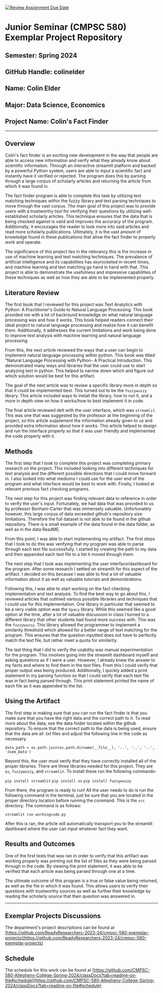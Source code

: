 [![Review Assignment Due Date](https://classroom.github.com/assets/deadline-readme-button-24ddc0f5d75046c5622901739e7c5dd533143b0c8e959d652212380cedb1ea36.svg)](https://classroom.github.com/a/Y4rZMh1t)
# Junior Seminar (CMPSC 580) Exemplar Project Repository

## Semester: Spring 2024

## GitHub Handle: colinelder

## Name: Colin Elder

## Major: Data Science, Economics

## Project Name: Colin's Fact Finder

---

## Overview

Colin's fact finder is an exciting new development in the way that people are able to access new information and verify what they already know about scientific information. Through an interactive streamlit platform and backed by a powerful Python system, users are able to input a scientific fact and instantly have it verified or rejected. The program does this by parsing through a large corpus of scholarly articles and returning the article from which it was found in. 

The fact finder program is able to complete this task by utilizing text matching techniques within the fuzzy library and text parsing techniques to move through the vast corpus. The main goal of this project was to provide users with a trustworthy tool for verifying their questions by utilizing well-established scholarly articles. This technique ensures that the data that is being checked against is valid and improves the accuracy of the program. Additionally, it encourages the reader to look more into said articles and read more scholarly publications. Ultimately, it is the vast amount of knowledge found in these publications that allow the fact finder to properly work and operate.

The significance of this project lies in the relevancy this is the increase in use of machine learning and text matching techniques. The prevalance of artificial intelligence and its capabilities has skyrocketed in recent times, and machine learning and text matching go hand in hand with that. This project is able to demonstrate the usefulness and impressive capabilities of these techniques as well as how they are able to be implemented properly.

## Literature Review

The first book that I reviewed for this project was Text Analytics with Python: A Practitioner's Guide to Natural Language Processing. This book provided me with a lot of backround knowledge on what natural language processing was and how it works. This book helped readers connect their ideal project to natural language processing and realize how it can benefit them. Additionally, it addresses the current limitations and work being done to improve text analysis with machine learning and natural language processing. 

From this, the next article reviewed the ways that a user can begin to implement natural language processing within python. This book was titled "Natural Language Processing with Python- A Practical Introduction. This demonstrated many ways and libraries that the user could use to start analyzing text in python. This helped to narrow down which and figure out which solution would be best for this artifact.

The goal of the next article was to review a specific library more in depth so that it could be implemented best. This turned out to be the ```fuzzywuzzy``` library. This article included ways to install the library, how to run it, and a more in depth view on how it works/how to best implement it in code.

The final article reviewed delt with the user interface, which was ```streamlit```. This was one that was suggested by the professor at the beginning of the project, so this article supplement the information already given to us and provided extra information about how it works. This article helped to design and run the interface properly so that it was user friendly and implemented the code properly with it.

## Methods

The first step that I took to complete this project was completing primary research on the project. This included looking into different techniques for text analysis and the different possible directions that I could move forward in. I also looked into what mediums I could use for the user end of the program and what interface would be best to work with. Finally, I looked at relevant previous fact checking programs. 

The next step for this project was finding relevant data to reference in order to verify the user's input. Fortunately, we had data that was provided to us by professor Bonham-Carter that was immensely valuable. Unfortunately however, this large corpus of data exceeded github's repository size limitations. Therefore the full dataset is not able to be found in the github repository. There is a small example of the data found in the data folder, as well as in the data ReadME. 

From this point, I was able to start implementing my artifact. The first steps that I took to do this was verifying that my program was able to parse through each text file successfully. I started by creating the path to my data and then appended each text file to a list it moved through them.

The next step that I took was implementing the user interface/dashboard for the program. After some research I settled on streamlit for this aspect of the artifact. I decided on this because I was able to find a lot of valuable information about it as well as valuable tutorials and demonstrations.

Following this, I was able to start working on the fact checking implementation and text analysis. To find the best way to go about this, I reviewed articles that outlined various possible libraries and techniques that I could use for this implementation. One library in particular that seemed to be a very viable option was the ```Spacy``` library. While this seemed like a good option at the time, after a lot of valuable discussion in class I turned to a different library that other students had found more success with. This was the ```fuzzywuzzy```. This library allowed the programmer to implement a similarity threshold which allowed for a better range of text matching for the program. This ensures that the question inputted does not have to perfectly match the text file, but rather meet a quota for similarity.

The last thing that I did to verify the usability was manual experimentation for the program. This involves going into the streamlit dashboard myself and asking questions as if I were a user. However, I already knew the answer to my facts and where to find them in the text files. From this I could verify that proper output was being produced. Additionally, I quickly added a print statement in my parsing function so that I could verify that each text file was in fact being parsed through. This print statement printed the name of each file as it was appended to the list.


## Using the Artifact


The first step in making sure that you can run the fact finder is that you make sure that you have the right data and the correct path to it. To read more about the data, see the data folder located within the github repository. To ensure that the correct path to the data is being used, ensure that the data are all .txt files and adjust the following line in the code as necessary.

```data_path = os.path.join(os.path.dirname(__file__), '..', '..', '..', 'Jsem_Data')```

Beyond this, the user must verify that they have correctly installed all of the proper libraries. There are three libraries needed for this project. They are ```os```, ```fuzzywuzzy```, and ```streamlit```. To install these run the following commands- 

```pip install streamlit```
```pip install os```
```pip install fuzzywuzzy```

From there, the program is ready to run! All the user needs to do is run the following command in the terminal, just be sure that you are located in the proper directory location before running the command. This is the ```src``` directory. The command is as follows:

```streamlit run workingcode.py```

After this is ran, the article will automatically transport you to the streamlit dashboard where the user can input whatever fact they want.


## Results and Outcomes

One of the first tests that was ran in order to verify that this artifact was working properly was printing out the list of files as they were being parsed through in the code. By viewing the print statement, it was able to be verified that each article was being parsed through one at a time.

The ultimate outcome of this program is a true or false value being returned, as well as the file in which it was found. This allows users to verify their questions with trustworthy sources as well as further their knowledge by reading the scholarly source that their question was answered in.

---

## Exemplar Projects Discussions

The department's project descriptions can be found at [https://github.com/ReadyResearchers-2023-24/cmpsc-580-exemplar-projects](https://github.com/ReadyResearchers-2023-24/cmpsc-580-exemplar-projects)

## Schedule

The schedule for this work can be found at [https://github.com/CMPSC-580-Allegheny-College-Spring-2024/classDocs?tab=readme-ov-file#schedule](https://github.com/CMPSC-580-Allegheny-College-Spring-2024/classDocs?tab=readme-ov-file#schedule)

